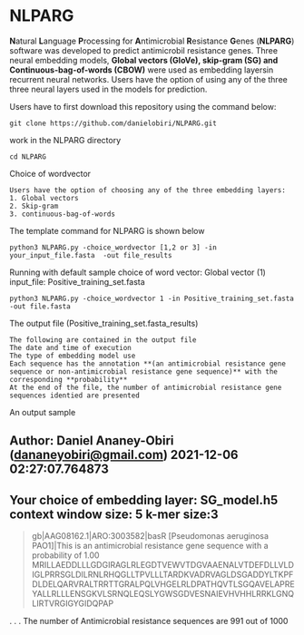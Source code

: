 # NLPARG

**N**atural **L**anguage **P**rocessing for **A**ntimicrobial **R**esistance **G**enes (**NLPARG**) software was developed to predict antimicrobil resistance genes. Three neural embedding models, **Global vectors (GloVe), skip-gram (SG) and Continuous-bag-of-words (CBOW)** were used as embedding layersin recurrent neural networks. Users have the option of using any of the three three neural layers used in the models for prediction.


Users have to first download this repository using the command below:
```
git clone https://github.com/danielobiri/NLPARG.git

```
work in the NLPARG directory
```
cd NLPARG
```

Choice of wordvector

```
Users have the option of choosing any of the three embedding layers:
1. Global vectors
2. Skip-gram
3. continuous-bag-of-words
```

The template command for NLPARG is shown below

```
python3 NLPARG.py -choice_wordvector [1,2 or 3] -in your_input_file.fasta  -out file_results
```
Running with default sample
choice of word vector: Global vector (1)
input_file: Positive_training_set.fasta 
```
python3 NLPARG.py -choice_wordvector 1 -in Positive_training_set.fasta  -out file.fasta
```
The output file (Positive_training_set.fasta_results)

```
The following are contained in the output file
The date and time of execution
The type of embedding model use
Each sequence has the annotation **(an antimicrobial resistance gene sequence or non-antimicrobial resistance gene sequence)** with the corresponding **probability**
At the end of the file, the number of antimicrobial resistance gene sequences identied are presented
```
An output sample

Author: Daniel Ananey-Obiri (dananeyobiri@gmail.com)
2021-12-06 02:27:07.764873
-----------------------------
Your choice of embedding layer: SG_model.h5
context window size: 5 
k-mer size:3 
-----------------------------
>gb|AAG08162.1|ARO:3003582|basR [Pseudomonas aeruginosa PAO1]|This is  an antimicrobial resistance gene sequence with a probability of 1.00
MRILLAEDDLLLGDGIRAGLRLEGDTVEWVTDGVAAENALVTDEFDLLVLDIGLPRRSGLDILRNLRHQGLLTPVLLLTARDKVADRVAGLDSGADDYLTKPFDLDELQARVRALTRRTTGRALPQLVHGELRLDPATHQVTLSGQAVELAPREYALLRLLLENSGKVLSRNQLEQSLYGWSGDVESNAIEVHVHHLRRKLGNQLIRTVRGIGYGIDQPAP

.
.
.
The number of Antimicrobial resistance sequences are 991 out of 1000
```
